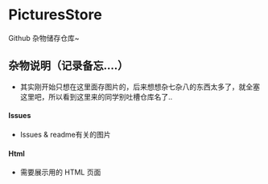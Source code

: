 # PicturesStore
Github 杂物储存仓库~


## 杂物说明（记录备忘....）

* 其实刚开始只想在这里面存图片的，后来想想杂七杂八的东西太多了，就全塞这里吧，所以看到这里来的同学别吐槽仓库名了..

#### Issues

- Issues & readme有关的图片


#### Html

- 需要展示用的 HTML 页面
